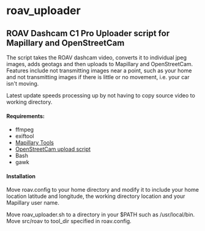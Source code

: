 # roav_uploader
## ROAV Dashcam C1 Pro Uploader script for Mapillary and OpenStreetCam

The script takes the ROAV dashcam video, converts it to individual jpeg images, adds geotags and then uploads to Mapillary and OpenStreetCam.
Features include not transmitting images near a point, such as your home and not transmitting images if there is little or no movement, i.e. your car isn't moving.

Latest update speeds processing up by not having to copy source video to working directory.

#### Requirements:
* ffmpeg
* exiftool
* [Mapillary Tools](https://github.com/mapillary/mapillary_tools)
* [OpenStreetCam upload script](https://github.com/openstreetcam/upload-scripts)
* Bash
* gawk

#### Installation
Move roav.config to your home directory and modify it to include your home location latitude and longitude, the working directory location and your Mapillary user name.

Move roav_uploader.sh to a directory in your $PATH such as /usr/local/bin. Move src/roav to tool_dir specified in roav.config.
